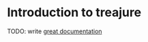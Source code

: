 # Introduction to treajure

TODO: write [great documentation](http://jacobian.org/writing/what-to-write/)
